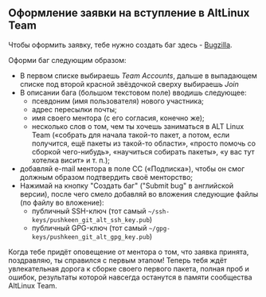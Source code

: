 ## Оформление заявки на вступление в AltLinux Team
Чтобы оформить заявку, тебе нужно создать баг здесь - [Bugzilla](https://bugzilla.altlinux.org/enter_bug.cgi).

Оформи баг следующим образом:
- В первом списке выбираешь *Team Accounts*, дальше в выпадающем списке под второй красной звёздочкой сверху выбираешь *Join*
- В описании бага (большом текстовом поле) вводишь следующее:
    - псевдоним (имя пользователя) нового участника;
    - адрес пересылки почты;
    - имя своего ментора (с его согласия, конечно же);
    - несколько слов о том, чем ты хочешь заниматься в ALT Linux Team («собрать для начала такой-то пакет, а потом, если получится, ещё пакеты из такой-то области», «просто помочь со сборкой чего-нибудь», «научиться собирать пакеты», «у вас тут хотелка висит» и т. п.);
- добавляй e-mail ментора в поле CC («Подписка»), чтобы он смог должным образом подтвердить своё менторство;
- Нажимай на кнопку "Создать баг" ("Submit bug" в английской версии), после чего смело добавляй во вложения следующие файлы (по файлу во вложение):
    - публичный SSH-ключ (тот самый `~/ssh-keys/pushkeen_git_alt_ssh_key.pub`)
    - публичный GPG-ключ (тот самый `~/gpg-keys/pushkeen_git_alt_gpg_key.pub`)

Когда тебе придёт оповещение от ментора о том, что заявка принята, поздравляю, ты справился с первым этапом! Теперь тебя ждёт увлекательная дорога к сборке своего первого пакета, полная проб и ошибок, результаты которой навсегда останутся в памяти сообщества AltLinux Team.
